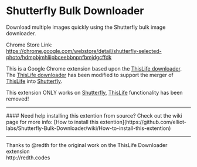 # Shutterfly Bulk Downloader
Download multiple images quickly using the Shutterfly bulk image downloader.

Chrome Store Link:<br>
https://chrome.google.com/webstore/detail/shutterfly-selected-photo/hdmpbjmhliipbceebbnpnfbmjdgcffdk

This is a Google Chrome extension based upon the [ThisLife downloader](https://chrome.google.com/webstore/detail/thislife-selected-photo-d/jenhhgibbjngpjlcmdlofffjeiplllad). The [ThisLife downloader](https://chrome.google.com/webstore/detail/thislife-selected-photo-d/jenhhgibbjngpjlcmdlofffjeiplllad) has been modified to support the merger of [ThisLife](https://www.thislife.com/) into [Shutterfly](https://www.shutterfly.com/).

This extension ONLY works on [Shutterfly](https://www.shutterfly.com/), [ThisLife](https://www.thislife.com/) functionality has been removed!

<hr />
#### Need help installing this extention from source?
Check out the wiki page for more info:
[How to install this extention](https://github.com/elliot-labs/Shutterfly-Bulk-Downloader/wiki/How-to-install-this-extention)

<hr />
Thanks to @redth for the original work on the ThisLife Downloader extension<br>
http://redth.codes